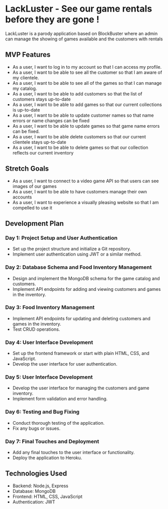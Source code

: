 # LackLuster - See our game rentals before they are gone !

LackLuster is a parody application based on BlockBuster where an admin can manage the showing of games available and the customers with rentals

## MVP Features

- As a user, I want to log in to my account so that I can access my profile.
- As a user, I want to be able to see all the customer so that I am aware of my clientele.
- As a user, I want to be able to see all of the games so that I can manage my catalog.
- As a user, I want to be able to add customers so that the list of customers stays up-to-date
- As a user, I want to be able to add games so that our current collections is up-to-date
- As a user, I want to be able to update customer names so that name errors or name changes can be fixed
- As a user, I want to be able to update games so that game name errors can be fixed.
- As a user, I want to be able delete customers so that our current clientele stays up-to-date
- As a user, I want to be able to delete games so that our collection reflects our current inventory

## Stretch Goals

- As a user, I want to connect to a video game API so that users can see images of our games
- As a user, I want to be able to have customers manage their own accounts
- As a user, I want to experience a visually pleasing website so that I am compelled to use it

## Development Plan

### Day 1: Project Setup and User Authentication

- Set up the project structure and initialize a Git repository.
- Implement user authentication using JWT or a similar method.

### Day 2: Database Schema and Food Inventory Management

- Design and implement the MongoDB schema for the game catalog and customers.
- Implement API endpoints for adding and viewing customers and games in the inventory.

### Day 3: Food Inventory Management

- Implement API endpoints for updating and deleting customers and games in the inventory.
- Test CRUD operations.

### Day 4: User Interface Development

- Set up the frontend framework or start with plain HTML, CSS, and JavaScript.
- Develop the user interface for user authentication.

### Day 5: User Interface Development

- Develop the user interface for managing the customers and game inventory.
- Implement form validation and error handling.

### Day 6: Testing and Bug Fixing

- Conduct thorough testing of the application.
- Fix any bugs or issues.

### Day 7: Final Touches and Deployment

- Add any final touches to the user interface or functionality.
- Deploy the application to Heroku.

## Technologies Used

- Backend: Node.js, Express
- Database: MongoDB
- Frontend: HTML, CSS, JavaScript
- Authentication: JWT


